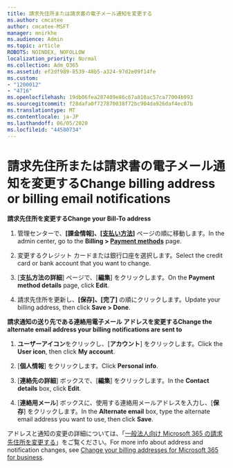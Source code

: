 ```yaml
---
title: 請求先住所または請求書の電子メール通知を変更する
ms.author: cmcatee
author: cmcatee-MSFT
manager: mnirkhe
ms.audience: Admin
ms.topic: article
ROBOTS: NOINDEX, NOFOLLOW
localization_priority: Normal
ms.collection: Adm_O365
ms.assetid: ef2df989-8539-48b5-a324-97d2e09f14fe
ms.custom:
- "1200012"
- "4716"
ms.openlocfilehash: 19db06fea287409e86c67a810ac57ca77004b993
ms.sourcegitcommit: f28dafa0f727870038f72bc904da926daf4ec07b
ms.translationtype: MT
ms.contentlocale: ja-JP
ms.lasthandoff: 06/05/2020
ms.locfileid: "44580734"
---
```

# <a name="change-billing-address-or-billing-email-notifications"></a><span data-ttu-id="9e91a-102">請求先住所または請求書の電子メール通知を変更する</span><span class="sxs-lookup"><span data-stu-id="9e91a-102">Change billing address or billing email notifications</span></span>

<span data-ttu-id="9e91a-103">**請求先住所を変更する**</span><span class="sxs-lookup"><span data-stu-id="9e91a-103">**Change your Bill-To address**</span></span>

1. <span data-ttu-id="9e91a-104">管理センターで、**[課金情報]、[[支払い方法]](https://go.microsoft.com/fwlink/p/?linkid=2018806)** ページの順に移動します。</span><span class="sxs-lookup"><span data-stu-id="9e91a-104">In the admin center, go to the **Billing > [Payment methods](https://go.microsoft.com/fwlink/p/?linkid=2018806)** page.</span></span>

2. <span data-ttu-id="9e91a-105">変更するクレジット カードまたは銀行口座を選択します。</span><span class="sxs-lookup"><span data-stu-id="9e91a-105">Select the credit card or bank account that you want to change.</span></span>

3. <span data-ttu-id="9e91a-106">[**支払方法の詳細**] ページで、[**編集**] をクリックします。</span><span class="sxs-lookup"><span data-stu-id="9e91a-106">On the **Payment method details** page, click **Edit**.</span></span>

4. <span data-ttu-id="9e91a-107">請求先住所を更新し、**[保存]、[完了]** の順にクリックします。</span><span class="sxs-lookup"><span data-stu-id="9e91a-107">Update your billing address, then click **Save > Done**.</span></span>

<span data-ttu-id="9e91a-108">**請求通知の送り先である連絡用電子メール アドレスを変更する**</span><span class="sxs-lookup"><span data-stu-id="9e91a-108">**Change the alternate email address your billing notifications are sent to**</span></span> 

1. <span data-ttu-id="9e91a-109">**ユーザーアイコン**をクリックし、[**アカウント**] をクリックします。</span><span class="sxs-lookup"><span data-stu-id="9e91a-109">Click the **User icon**, then click **My account**.</span></span>

2. <span data-ttu-id="9e91a-110">[**個人情報**] をクリックします。</span><span class="sxs-lookup"><span data-stu-id="9e91a-110">Click **Personal info**.</span></span>

3. <span data-ttu-id="9e91a-111">[**連絡先の詳細**] ボックスで、[**編集**] をクリックします。</span><span class="sxs-lookup"><span data-stu-id="9e91a-111">In the **Contact details** box, click **Edit**.</span></span>

4. <span data-ttu-id="9e91a-112">[**連絡用メール**] ボックスに、使用する連絡用メールアドレスを入力し、[**保存**] をクリックします。</span><span class="sxs-lookup"><span data-stu-id="9e91a-112">In the **Alternate email** box, type the alternate email address you want to use, then click **Save**.</span></span>

<span data-ttu-id="9e91a-113">アドレスと通知の変更の詳細については、「[一般法人向け Microsoft 365 の請求先住所を変更する](https://docs.microsoft.com/microsoft-365/commerce/billing-and-payments/change-your-billing-addresses?view=o365-worldwide)」をご覧ください。</span><span class="sxs-lookup"><span data-stu-id="9e91a-113">For more info about address and notification changes, see [Change your billing addresses for Microsoft 365 for business](https://docs.microsoft.com/microsoft-365/commerce/billing-and-payments/change-your-billing-addresses?view=o365-worldwide).</span></span>
